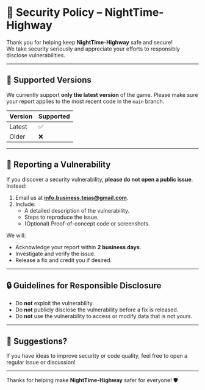 # 🔐 Security Policy – NightTime-Highway

Thank you for helping keep **NightTime-Highway** safe and secure!  
We take security seriously and appreciate your efforts to responsibly disclose vulnerabilities.

---

## 📅 Supported Versions

We currently support **only the latest version** of the game. Please make sure your report applies to the most recent code in the `main` branch.

| Version | Supported |
|---------|-----------|
| Latest  | ✅         |
| Older   | ❌         |

---

## 🚨 Reporting a Vulnerability

If you discover a security vulnerability, **please do not open a public issue**. Instead:

1. Email us at **info.business.tejas@gmail.com**.
2. Include:
   - A detailed description of the vulnerability.
   - Steps to reproduce the issue.
   - (Optional) Proof-of-concept code or screenshots.

We will:

- Acknowledge your report within **2 business days**.
- Investigate and verify the issue.
- Release a fix and credit you if desired.

---

## 🔒 Guidelines for Responsible Disclosure

- Do **not** exploit the vulnerability.
- Do **not** publicly disclose the vulnerability before a fix is released.
- Do **not** use the vulnerability to access or modify data that is not yours.

---

## 🧰 Suggestions?

If you have ideas to improve security or code quality, feel free to open a regular issue or discussion!

---

Thanks for helping make **NightTime-Highway** safer for everyone! 🛡️
